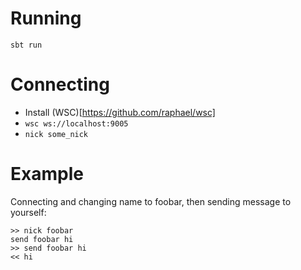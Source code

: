 # Running
`sbt run`

# Connecting
* Install (WSC)[https://github.com/raphael/wsc]
* `wsc ws://localhost:9005`
* `nick some_nick`

# Example
Connecting and changing name to foobar, then sending message to yourself:
```
>> nick foobar
send foobar hi
>> send foobar hi
<< hi
```
